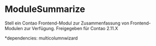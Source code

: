 ModuleSummarize
===============

Stell ein Contao Frontend-Modul zur Zusammenfassung von Frontend-Modulen zur Verfügung. Freigegeben für Contao 2.11.X

*dependencies: multicolumnwizard